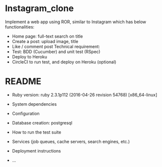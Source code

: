 # Instagram_clone

Implement a web app using ROR, similar to Instagram which has below functionalities:
- Home page: full-text search on title
- Create a post: upload image, title
- Like / comment post
Technical requirement:
- Test: BDD (Cucumber) and unit test (RSpec)
- Deploy to Heroku
- CircleCI to run test, and deploy on Heroku (optional)

# README

* Ruby version: ruby 2.3.1p112 (2016-04-26 revision 54768) [x86_64-linux]

* System dependencies

* Configuration

* Database creation: postgresql

* How to run the test suite

* Services (job queues, cache servers, search engines, etc.)

* Deployment instructions

* ...
